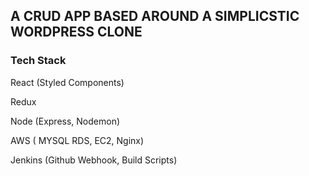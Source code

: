 ## A CRUD APP BASED AROUND A SIMPLICSTIC WORDPRESS CLONE ##

### Tech Stack ###

 React (Styled Components)
 
 Redux
 
 Node (Express, Nodemon)
 
 AWS ( MYSQL RDS, EC2, Nginx)
 
 Jenkins (Github Webhook, Build Scripts)
 
